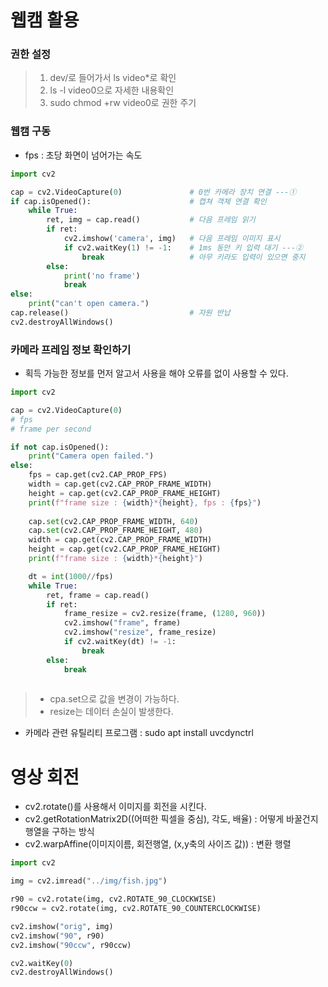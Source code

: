 # 웹캠 활용

### 권한 설정
> 1. dev/로 들어가서 ls video*로 확인
> 2. ls -l video0으로 자세한 내용확인
> 3. sudo chmod +rw video0로 권한 주기

### 웹캠 구동
* fps : 초당 화면이 넘어가는 속도

```python
import cv2

cap = cv2.VideoCapture(0)               # 0번 카메라 장치 연결 ---①
if cap.isOpened():                      # 캡쳐 객체 연결 확인
    while True:
        ret, img = cap.read()           # 다음 프레임 읽기
        if ret:
            cv2.imshow('camera', img)   # 다음 프레임 이미지 표시
            if cv2.waitKey(1) != -1:    # 1ms 동안 키 입력 대기 ---②
                break                   # 아무 키라도 입력이 있으면 중지
        else:
            print('no frame')
            break
else:
    print("can't open camera.")
cap.release()                           # 자원 반납
cv2.destroyAllWindows()
```

### 카메라 프레임 정보 확인하기
* 획득 가능한 정보를 먼저 알고서 사용을 해야 오류를 없이 사용할 수 있다.

```python
import cv2

cap = cv2.VideoCapture(0)
# fps
# frame per second

if not cap.isOpened():
    print("Camera open failed.")
else:
    fps = cap.get(cv2.CAP_PROP_FPS)
    width = cap.get(cv2.CAP_PROP_FRAME_WIDTH)
    height = cap.get(cv2.CAP_PROP_FRAME_HEIGHT)
    print(f"frame size : {width}*{height}, fps : {fps}")
    
    cap.set(cv2.CAP_PROP_FRAME_WIDTH, 640)
    cap.set(cv2.CAP_PROP_FRAME_HEIGHT, 480)
    width = cap.get(cv2.CAP_PROP_FRAME_WIDTH)
    height = cap.get(cv2.CAP_PROP_FRAME_HEIGHT)
    print(f"frame size : {width}*{height}")

    dt = int(1000//fps)
    while True:
        ret, frame = cap.read()
        if ret:
            frame_resize = cv2.resize(frame, (1280, 960))
            cv2.imshow("frame", frame)
            cv2.imshow("resize", frame_resize)
            if cv2.waitKey(dt) != -1:
                break
        else:
            break
    
```
> * cpa.set으로 값을 변경이 가능하다.
> * resize는 데이터 손실이 발생한다.

* 카메라 관련 유틸리티 프로그램 : sudo apt install uvcdynctrl

# 영상 회전
* cv2.rotate()를 사용해서 이미지를 회전을 시킨다.
* cv2.getRotationMatrix2D((어떠한 픽셀을 중심), 각도, 배율) : 어떻게 바꿀건지 행열을 구하는 방식
* cv2.warpAffine(이미지이름, 회전행열, (x,y축의 사이즈 값)) : 변환 행렬

```python
import cv2

img = cv2.imread("../img/fish.jpg")

r90 = cv2.rotate(img, cv2.ROTATE_90_CLOCKWISE)
r90ccw = cv2.rotate(img, cv2.ROTATE_90_COUNTERCLOCKWISE)

cv2.imshow("orig", img)
cv2.imshow("90", r90)
cv2.imshow("90ccw", r90ccw)

cv2.waitKey(0)
cv2.destroyAllWindows()
```
























